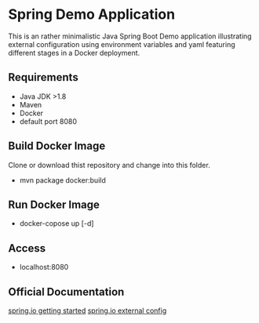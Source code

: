 # Spring Demo Application

This is an rather minimalistic Java Spring Boot Demo application illustrating external configuration using environment variables and yaml featuring different stages in a Docker deployment.

## Requirements

- Java JDK >1.8
- Maven
- Docker
- default port 8080

## Build Docker Image

Clone or download thist repository and change into this folder.

- mvn package docker:build

## Run Docker Image

- docker-copose up [-d]

## Access

- localhost:8080


## Official Documentation
[spring.io getting started](https://spring.io/guides/gs/spring-boot/)
[spring.io external config](https://docs.spring.io/spring-boot/docs/current/reference/html/boot-features-external-config.html)